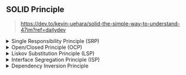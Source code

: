 ## SOLID Principle
> https://dev.to/kevin-uehara/solid-the-simple-way-to-understand-47im?ref=dailydev
<details>
<summary>Single Responsibility Principle (SRP)</summary>
<br/>

Principle: A class should have only one reason to change, meaning it should have only one responsibility.

Example:
```

public class Report
{
    public string Content { get; set; }
}

public class ReportPrinter
{
    public void Print(Report report)
    {
        Console.WriteLine(report.Content);
    }
}

public class ReportSaver
{
    public void Save(Report report)
    {
        // Code to save the report
    }
}
```
Here, the Report class is responsible for holding the report content, ReportPrinter is responsible for printing the report, and ReportSaver is responsible for saving the report. Each class has a single responsibility.

</details>
<details>
<summary>Open/Closed Principle (OCP)</summary>
<br/>

Principle: Software entities should be open for extension but closed for modification.

Example:
```
public abstract class Shape
{
    public abstract double Area();
}

public class Circle : Shape
{
    public double Radius { get; set; }

    public override double Area()
    {
        return Math.PI * Radius * Radius;
    }
}

public class Rectangle : Shape
{
    public double Width { get; set; }
    public double Height { get; set; }

    public override double Area()
    {
        return Width * Height;
    }
}
```
The Shape class is closed for modification but open for extension. New shapes can be added by extending the Shape class without modifying existing code.
</details>

<details>
<summary>Liskov Substitution Principle (LSP)</summary>
<br/>

Principle: Subtypes must be substitutable for their base types without altering the correctness of the program.

Example:

```
public class Bird
{
    public virtual void Fly()
    {
        Console.WriteLine("Flying");
    }
}

public class Sparrow : Bird
{
    public override void Fly()
    {
        Console.WriteLine("Sparrow flying");
    }
}

public class Ostrich : Bird
{
    public override void Fly()
    {
        throw new InvalidOperationException("Ostriches can't fly");
    }
}
```
Here, Ostrich violates the Liskov Substitution Principle because it cannot be substituted for Bird without altering the correctness of the program. A better design would avoid using inheritance in this case or handle the inability to fly in a different way.

</details>

<details>
<summary>Interface Segregation Principle (ISP)</summary>
<br/>

Principle: Clients should not be forced to depend upon interfaces they do not use.

Example:

```
public interface IPrinter
{
    void Print();
}

public interface IScanner
{
    void Scan();
}

public class MultiFunctionPrinter : IPrinter, IScanner
{
    public void Print()
    {
        Console.WriteLine("Printing");
    }

    public void Scan()
    {
        Console.WriteLine("Scanning");
    }
}

public class SimplePrinter : IPrinter
{
    public void Print()
    {
        Console.WriteLine("Printing");
    }
}
```
In this example, the IPrinter and IScanner interfaces are segregated. SimplePrinter class does not need to implement IScanner if it only supports printing.
</details>

<details>
<summary>Dependency Inversion Principle</summary>
<br/>

Suppose we have a NotificationService class responsible for sending notifications to users through various channels such as email, SMS, and push notifications. Initially, the NotificationService class directly depends on concrete implementations of these notification channels:

```
public class EmailNotificationService
{
    public void SendEmail(string recipient, string message)
    {
        // Code to send email
    }
}

public class SMSNotificationService
{
    public void SendSMS(string recipient, string message)
    {
        // Code to send SMS
    }
}

public class PushNotificationService
{
    public void SendPushNotification(string recipient, string message)
    {
        // Code to send push notification
    }
}

public class NotificationService
{
    private readonly EmailNotificationService emailService;
    private readonly SMSNotificationService smsService;
    private readonly PushNotificationService pushService;

    public NotificationService()
    {
        emailService = new EmailNotificationService();
        smsService = new SMSNotificationService();
        pushService = new PushNotificationService();
    }

    public void SendNotification(string recipient, string message)
    {
        emailService.SendEmail(recipient, message);
        smsService.SendSMS(recipient, message);
        pushService.SendPushNotification(recipient, message);
    }
}
```
In the above code, the NotificationService class directly creates instances of EmailNotificationService, SMSNotificationService, and PushNotificationService. This violates the Dependency Inversion Principle because NotificationService is tightly coupled to concrete implementations of notification channels.

To adhere to the DIP, we should introduce abstractions (interfaces or abstract classes) for the notification channels and have NotificationService depend on these abstractions instead of concrete implementations. Here's the refactored code:

```
public interface INotificationService
{
    void SendNotification(string recipient, string message);
}

public class EmailNotificationService : INotificationService
{
    public void SendNotification(string recipient, string message)
    {
        // Code to send email
    }
}

public class SMSNotificationService : INotificationService
{
    public void SendNotification(string recipient, string message)
    {
        // Code to send SMS
    }
}

public class PushNotificationService : INotificationService
{
    public void SendNotification(string recipient, string message)
    {
        // Code to send push notification
    }
}

public class NotificationService
{
    private readonly List<INotificationService> notificationServices;

    public NotificationService(IEnumerable<INotificationService> services)
    {
        notificationServices = services.ToList();
    }

    public void SendNotification(string recipient, string message)
    {
        foreach (var service in notificationServices)
        {
            service.SendNotification(recipient, message);
        }
    }
}
```
In this refactored code:

- We introduced the INotificationService interface representing a generic notification service.
- Each concrete notification service (EmailNotificationService, SMSNotificationService, PushNotificationService) implements this interface.
- The NotificationService class now depends on INotificationService abstraction instead of concrete implementations.
- It accepts a collection of INotificationService instances through its constructor, allowing for easier extensibility and flexibility.
  
By applying the Dependency Inversion Principle, we've decoupled the NotificationService from specific implementations, making it more flexible, testable, and maintainable.
</details>
